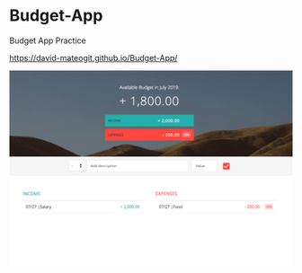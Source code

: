 # Budget-App
Budget App Practice

https://david-mateogit.github.io/Budget-App/

![Budget](Budget%20App.png "Budget App")
